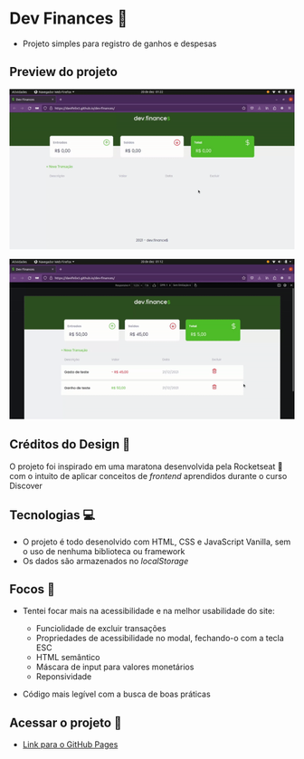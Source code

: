 # Dev Finances 💸

- Projeto simples para registro de ganhos e despesas

## Preview do projeto

<p align="center">
  <img src="https://github.com/davifelix5/dev-finances/blob/main/assets/github/preview1.gif?raw=true" />
</p>

<p align="center">
  <img src="https://github.com/davifelix5/dev-finances/blob/main/assets/github/preview2.gif?raw=true"  />
</p>

## Créditos do Design 🎨

O projeto foi inspirado em uma maratona desenvolvida pela Rocketseat 🚀 com o intuito de aplicar conceitos de *frontend* aprendidos durante o curso Discover

## Tecnologias 💻

- O projeto é todo desenolvido com HTML, CSS e JavaScript Vanilla, sem o uso de nenhuma biblioteca ou framework
- Os dados são armazenados no *localStorage*

## Focos 🚀 

- Tentei focar mais na acessibilidade e na melhor usabilidade do site:
  - Funciolidade de excluir transações
  - Propriedades de acessibilidade no modal, fechando-o com a tecla ESC
  - HTML semântico
  - Máscara de input para valores monetários
  - Reponsividade
  
- Código mais legível com a busca de boas práticas

## Acessar o projeto 🧪

- [Link para o GitHub Pages](https://davifelix5.github.io/dev-finances/)
